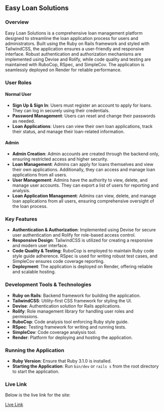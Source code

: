 ## Easy Loan Solutions

### Overview

Easy Loan Solutions is a comprehensive loan management platform designed to streamline the loan application process for users and administrators. Built using the Ruby on Rails framework and styled with TailwindCSS, the application ensures a user-friendly and responsive interface. Robust authentication and authorization mechanisms are implemented using Devise and Rolify, while code quality and testing are maintained with RuboCop, RSpec, and SimpleCov. The application is seamlessly deployed on Render for reliable performance.

### User Roles

#### Normal User
- **Sign Up & Sign In**: Users must register an account to apply for loans. They can log in securely using their credentials.
- **Password Management**: Users can reset and change their passwords as needed.
- **Loan Applications**: Users can view their own loan applications, track their status, and manage their loan-related information.

#### Admin
- **Admin Creation**: Admin accounts are created through the backend only, ensuring restricted access and higher security.
- **Loan Management**: Admins can apply for loans themselves and view their own applications. Additionally, they can access and manage loan applications from all users.
- **User Management**: Admins have the authority to view, delete, and manage user accounts. They can export a list of users for reporting and analysis.
- **Loan Application Management**: Admins can view, delete, and manage loan applications from all users, ensuring comprehensive oversight of the loan process.

### Key Features

- **Authentication & Authorization**: Implemented using Devise for secure user authentication and Rolify for role-based access control.
- **Responsive Design**: TailwindCSS is utilized for creating a responsive and modern user interface.
- **Code Quality & Testing**: RuboCop is employed to maintain Ruby code style guide adherence. RSpec is used for writing robust test cases, and SimpleCov ensures code coverage reporting.
- **Deployment**: The application is deployed on Render, offering reliable and scalable hosting.

### Development Tools & Technologies

- **Ruby on Rails**: Backend framework for building the application.
- **TailwindCSS**: Utility-first CSS framework for styling the UI.
- **Devise**: Authentication solution for Rails applications.
- **Rolify**: Role management library for handling user roles and permissions.
- **RuboCop**: Code analysis tool enforcing Ruby style guide.
- **RSpec**: Testing framework for writing and running tests.
- **SimpleCov**: Code coverage analysis tool.
- **Render**: Platform for deploying and hosting the application.

### Running the Application

- **Ruby Version**: Ensure that Ruby 3.1.0 is installed.
- **Starting the Application**: Run `bin/dev` or `rails s` from the root directory to start the application.

### Live Link

Below is the live link for the site:

[Live Link](https://loan-application-ror.onrender.com/)

